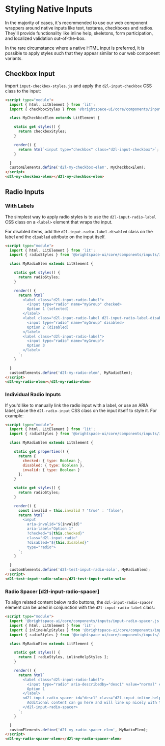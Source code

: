 # Styling Native Inputs

In the majority of cases, it's recommended to use our web component wrappers around native inputs like text, textarea, checkboxes and radios. They'll provide functionality like inline help, skeletons, form participation, and localized validation out-of-the-box.

In the rare circumstance where a native HTML input is preferred, it is possible to apply styles such that they appear similar to our web component variants.

## Checkbox Input

Import `input-checkbox-styles.js` and apply the `d2l-input-checkbox` CSS class to the input:

<!-- docs: demo code display:block -->
```html
<script type="module">
  import { html, LitElement } from 'lit';
  import { checkboxStyles } from '@brightspace-ui/core/components/inputs/input-checkbox.js';

  class MyCheckboxElem extends LitElement {

    static get styles() {
      return checkboxStyles;
    }

    render() {
      return html`<input type="checkbox" class="d2l-input-checkbox">`;
    }

  }
  customElements.define('d2l-my-checkbox-elem', MyCheckboxElem);
</script>
<d2l-my-checkbox-elem></d2l-my-checkbox-elem>
```

## Radio Inputs

### With Labels

The simplest way to apply radio styles is to use the `d2l-input-radio-label` CSS class on a `<label>` element that wraps the input.

For disabled items, add the `d2l-input-radio-label-disabled` class on the label and the `disabled` attribute on the input itself.

<!-- docs: demo code display:block -->
```html
<script type="module">
  import { html, LitElement } from 'lit';
  import { radioStyles } from '@brightspace-ui/core/components/inputs/input-radio-styles.js';

  class MyRadioElem extends LitElement {

    static get styles() {
      return radioStyles;
    }

    render() {
      return html`
        <label class="d2l-input-radio-label">
          <input type="radio" name="myGroup" checked>
          Option 1 (selected)
        </label>
        <label class="d2l-input-radio-label d2l-input-radio-label-disabled">
          <input type="radio" name="myGroup" disabled>
          Option 2 (disabled)
        </label>
        <label class="d2l-input-radio-label">
          <input type="radio" name="myGroup">
          Option 3
        </label>
      `;
    }

  }
  customElements.define('d2l-my-radio-elem', MyRadioElem);
</script>
<d2l-my-radio-elem></d2l-my-radio-elem>
```

### Individual Radio Inputs

If you'd like to manually link the radio input with a label, or use an ARIA label, place the `d2l-radio-input` CSS class on the input itself to style it. For example:

<!-- docs: demo code properties name:d2l-test-input-radio-solo display:block -->
```html
<script type="module">
  import { html, LitElement } from 'lit';
  import { radioStyles } from '@brightspace-ui/core/components/inputs/input-radio-styles.js';

  class MyRadioElem extends LitElement {

    static get properties() {
      return {
        checked: { type: Boolean },
        disabled: { type: Boolean },
        invalid: { type: Boolean }
      };
    }

    static get styles() {
      return radioStyles;
    }

    render() {
      const invalid = this.invalid ? 'true' : 'false';
      return html`
        <input
          aria-invalid="${invalid}"
          aria-label="Option 1"
          ?checked="${this.checked}"
          class="d2l-input-radio"
          ?disabled="${this.disabled}"
          type="radio">
      `;
    }

  }
  customElements.define('d2l-test-input-radio-solo', MyRadioElem);
</script>
<d2l-test-input-radio-solo></d2l-test-input-radio-solo>
```

### Radio Spacer [d2l-input-radio-spacer]

To align related content below radio buttons, the `d2l-input-radio-spacer` element can be used in conjunction with the `d2l-input-radio-label` class:

<!-- docs: demo code display:block -->
```html
<script type="module">
  import '@brightspace-ui/core/components/inputs/input-radio-spacer.js';
  import { html, LitElement } from 'lit';
  import { inlineHelpStyles } from '@brightspace-ui/core/components/inputs/input-inline-help.js';
  import { radioStyles } from '@brightspace-ui/core/components/inputs/input-radio-styles.js';

  class MyRadioElem extends LitElement {

    static get styles() {
      return [ radioStyles, inlineHelpStyles ];
    }

    render() {
      return html`
        <label class="d2l-input-radio-label">
          <input type="radio" aria-describedby="desc1" value="normal" checked>
          Option 1
        </label>
        <d2l-input-radio-spacer id="desc1" class="d2l-input-inline-help">
          Additional content can go here and will line up nicely with the edge of the radio.
        </d2l-input-radio-spacer>
      `;
    }

  }
  customElements.define('d2l-my-radio-spacer-elem', MyRadioElem);
</script>
<d2l-my-radio-spacer-elem></d2l-my-radio-spacer-elem>
```
